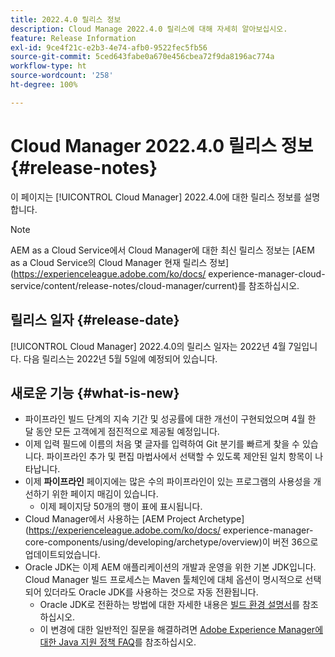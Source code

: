 ```yaml
---
title: 2022.4.0 릴리스 정보
description: Cloud Manage 2022.4.0 릴리스에 대해 자세히 알아보십시오.
feature: Release Information
exl-id: 9ce4f21c-e2b3-4e74-afb0-9522fec5fb56
source-git-commit: 5ced643fabe0a670e456cbea72f9da8196ac774a
workflow-type: ht
source-wordcount: '258'
ht-degree: 100%

---
```


# Cloud Manager 2022.4.0 릴리스 정보 {#release-notes}

이 페이지는 [!UICONTROL Cloud Manager] 2022.4.0에 대한 릴리스 정보를 설명합니다.

>[!NOTE]
>
>AEM as a Cloud Service에서 Cloud Manager에 대한 최신 릴리스 정보는 [AEM as a Cloud Service의 Cloud Manager 현재 릴리스 정보](https://experienceleague.adobe.com/ko/docs/ experience-manager-cloud-service/content/release-notes/cloud-manager/current)를 참조하십시오.

## 릴리스 일자 {#release-date}

[!UICONTROL Cloud Manager] 2022.4.0의 릴리스 일자는 2022년 4월 7일입니다. 다음 릴리스는 2022년 5월 5일에 예정되어 있습니다.

## 새로운 기능 {#what-is-new}

* 파이프라인 빌드 단계의 지속 기간 및 성공률에 대한 개선이 구현되었으며 4월 한 달 동안 모든 고객에게 점진적으로 제공될 예정입니다.
* 이제 입력 필드에 이름의 처음 몇 글자를 입력하여 Git 분기를 빠르게 찾을 수 있습니다. 파이프라인 추가 및 편집 마법사에서 선택할 수 있도록 제안된 일치 항목이 나타납니다.
* 이제 **파이프라인** 페이지에는 많은 수의 파이프라인이 있는 프로그램의 사용성을 개선하기 위한 페이지 매김이 있습니다.
   * 이제 페이지당 50개의 행이 표에 표시됩니다.
* Cloud Manager에서 사용하는 [AEM Project Archetype](https://experienceleague.adobe.com/ko/docs/ experience-manager-core-components/using/developing/archetype/overview)이 버전 36으로 업데이트되었습니다.
* Oracle JDK는 이제 AEM 애플리케이션의 개발과 운영을 위한 기본 JDK입니다. Cloud Manager 빌드 프로세스는 Maven 툴체인에 대체 옵션이 명시적으로 선택되어 있더라도 Oracle JDK를 사용하는 것으로 자동 전환됩니다.
   * Oracle JDK로 전환하는 방법에 대한 자세한 내용은 [빌드 환경 설명서](/help/getting-started/build-environment.md#using-java-support)를 참조하십시오.
   * 이 변경에 대한 일반적인 질문을 해결하려면 [Adobe Experience Manager에 대한 Java 지원 정책 FAQ](https://experienceleague.adobe.com/docs/experience-manager-65/assets/Java_Policy_for_Adobe_Experience_Manager.pdf)를 참조하십시오.
